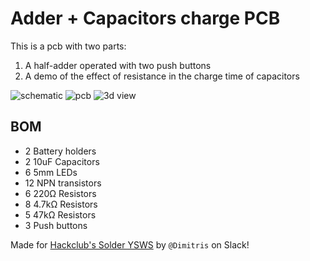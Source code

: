 # Adder + Capacitors charge PCB

This is a pcb with two parts:
1) A half-adder operated with two push buttons
2) A demo of the effect of resistance in the charge time of capacitors

![schematic](https://github.com/user-attachments/assets/e48fe1cd-358b-4992-b956-dd483636121f)
![pcb](https://github.com/user-attachments/assets/986c1f75-e675-4c03-8683-6c100b39bae6)
![3d view](https://github.com/user-attachments/assets/4c5d86cf-dc72-4589-a31a-62dc970e5410)

## BOM
- 2 Battery holders
- 2 10uF Capacitors
- 6 5mm LEDs
- 12 NPN transistors
- 6 220Ω Resistors
- 8 4.7kΩ Resistors
- 5 47kΩ Resistors
- 3 Push buttons

Made for [Hackclub's Solder YSWS](https://solder.hackclub.com/) by `@Dimitris` on Slack!
